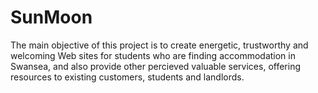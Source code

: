 # SunMoon
The main objective of this project is to create energetic, trustworthy and welcoming Web sites for students who are finding accommodation in Swansea, and also provide other percieved valuable services, offering resources to existing customers, students and landlords.
